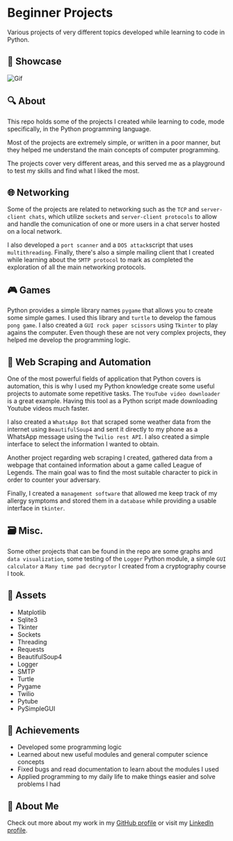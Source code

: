 
# Beginner Projects

Various projects of very different topics developed while learning to code in Python.

## 📸 Showcase
![Gif](gif.gif)

## 🔍 About

This repo holds some of the projects I created while learning to code, mode specifically, in the Python programming language. 

Most of the projects are extremely simple, or written in a poor manner, but they helped me understand the main concepts of computer programming.

The projects cover very different areas, and this served me as a playground to test my skills and find what I liked the most. 


## 🌐 Networking

Some of the projects are related to networking such as the `TCP` and `server-client chats`, which utilize `sockets` and `server-client protocols` to allow and handle the comunication of one or more users in a chat server hosted on a local network.

I also developed a `port scanner` and a `DOS attack`script that uses `multithreading`. Finally, there's also a simple mailing client that I created while learning about the `SMTP protocol` to mark as completed the exploration of all the main networking protocols. 
## 🎮 Games

Python provides a simple library names `pygame` that allows you to create some simple games. I used this library and `turtle` to develop the famous `pong game`. I also created a `GUI rock paper scissors` using `Tkinter` to play agains the computer. Even though these are not very complex projects, they helped me develop the programming logic.

## 🤖 Web Scraping and Automation

One of the most powerful fields of application that Python covers is automation, this is why I used my Python knowledge create some useful projects to automate some repetitive tasks. The `YouTube video downloader` is a great example. Having this tool as a Python script made downloading Youtube videos much faster. 

I also created a `WhatsApp Bot` that scraped some weather data from the internet using `BeautifulSoup4` and sent it directly to my phone as a WhatsApp message using the `Twilio rest API`. I also created a simple interface to select the information I wanted to obtain.


Another project regarding web scraping I created, gathered data from a webpage that contained information about a game called League of Legends. The main goal was to find the most suitable character to pick in order to counter your adversary.

Finally, I created a `management software` that allowed me keep track of my allergy symptoms and stored them in a `database` while providing a usable interface in `tkinter`.
## 🗃️ Misc.

Some other projects that can be found in the repo are some graphs and `data visualization`, some testing of the `Logger` Python module, a simple `GUI calculator` a `Many time pad decryptor` I created from a cryptography course I took.
## 🧱 Assets

- Matplotlib
- Sqlite3
- Tkinter
- Sockets
- Threading
- Requests
- BeautifulSoup4
- Logger
- SMTP
- Turtle
- Pygame
- Twilio
- Pytube
- PySimpleGUI
## 🎯 Achievements


- Developed some programming logic
- Learned about new useful modules and general computer science concepts
- Fixed bugs and read documentation to learn about the modules I used
- Applied programming to my daily life to make things easier and solve problems I had


## 🚀 About Me
Check out more about my work in my [GitHub profile](https://github.com/bielupc/) or visit my [LinkedIn profile](https://www.linkedin.com/in/biel-altimira-tarter/).